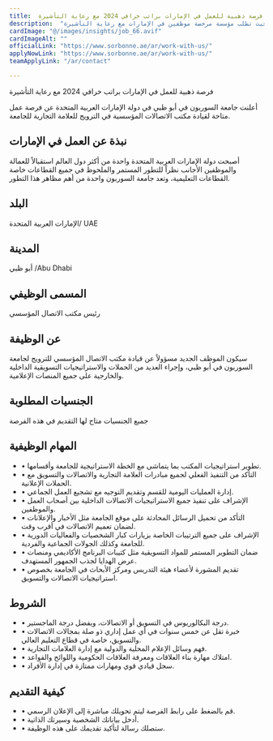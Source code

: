 ```yaml
---
title:  فرصة ذهبية للعمل في الإمارات براتب خرافي 2024 مع رعاية التأشيرة 
description:  "فرصة ذهبية للباحثين عن عمل في الإمارات حيث تطلب مؤسسة مرخصة موظفين في الإمارات مع رعاية التأشيرة." 
cardImage: "@/images/insights/job_66.avif" 
cardImageAlt: "" 
officialLink: "https://www.sorbonne.ae/ar/work-with-us/" 
applyNowLink: "https://www.sorbonne.ae/ar/work-with-us/" 
teamApplyLink: "/ar/contact"

---
```


فرصة ذهبية للعمل في الإمارات براتب خرافي 2024 مع رعاية التأشيرة

أعلنت جامعة السوربون في أبو ظبي في دولة الإمارات العربية المتحدة عن فرصة عمل متاحة لقيادة مكتب الاتصالات المؤسسية في الترويج للعلامة التجارية للجامعة.

## نبذة عن العمل في الإمارات

أصبحت دولة الإمارات العربية المتحدة واحدة من أكثر دول العالم استقبالاً للعمالة والموظفين الأجانب نظراً للتطور المستمر والملحوظ في جميع القطاعات خاصة القطاعات التعليمية، وتعد جامعة السوربون واحدة من أهم مظاهر هذا التطور.

## البلد

الإمارات العربية المتحدة/ UAE

## المدينة

أبو ظبي /Abu Dhabi

## المسمى الوظيفي

رئيس مكتب الاتصال المؤسسي

## عن الوظيفة

سيكون الموظف الجديد مسؤولاً عن قيادة مكتب الاتصال المؤسسي للترويج لجامعة السوربون في أبو ظبي، وإجراء العديد من الحملات والاستراتيجيات التسويقية الداخلية والخارجية على جميع المنصات الإعلامية.

## الجنسيات المطلوبة

جميع الجنسيات متاح لها التقديم في هذه الفرصة

## المهام الوظيفية

- • تطوير استراتيجيات المكتب بما يتماشى مع الخطة الاستراتيجية للجامعة وأقسامها.
- • التأكد من التنفيذ الفعلي لجميع مبادرات العلامة التجارية والاتصالات والتسويق مع الحملات الإعلانية.
- • إدارة العمليات اليومية للقسم وتقديم التوجيه مع تشجيع العمل الجماعي.
- • الإشراف على تنفيذ جميع الاستراتيجيات الاتصالات الداخلية بين أصحاب العمل والموظفين.
- • التأكد من تحميل الرسائل المحادثة على موقع الجامعة مثل الأخبار والإعلانات لضمان تعميم الاتصالات في أقرب وقت.
- • الإشراف على جميع الترتيبات الخاصة بزيارات كبار الشخصيات والفعاليات الدورية للجامعة وكذلك الجولات الجماعية والفردية.
- • ضمان التطوير المستمر للمواد التسويقية مثل كتيبات البرنامج الأكاديمي ومنصات عرض الهدايا لجذب الجمهور المستهدف.
- • تقديم المشورة لأعضاء هيئة التدريس ومركز الأبحاث في الجامعة بخصوص استراتيجيات الاتصالات والتسويق.

## الشروط

- • درجة البكالوريوس في التسويق أو الاتصالات، ويفضل درجة الماجستير.
- • خبرة تقل عن خمس سنوات في أي عمل إداري ذو صلة بمجالات الاتصالات والتسويق، خاصة في قطاع التعليم العالي.
- • فهم وسائل الإعلام المحلية والدولية مع إدارة العلامات التجارية.
- • امتلاك مهارة بناء العلاقات ومعرفة العلاقات الحكومية واللوائح والقواعد.
- • سجل قيادي قوي ومهارات ممتازة في إدارة الأفراد.

## كيفية التقديم

- • قم بالضغط على رابط الفرصة ليتم تحويلك مباشرة إلى الإعلان الرسمي.
- • أدخل بياناتك الشخصية وسيرتك الذاتية.
- • ستصلك رسالة لتأكيد تقديمك على هذه الوظيفة.

